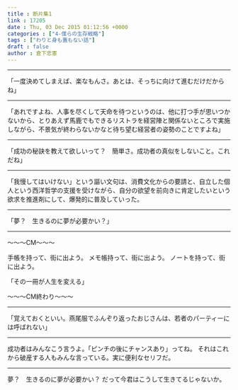```yaml
---
title : 断片集1
link : 17205
date : Thu, 03 Dec 2015 01:12:56 +0000
categories : ["4-僕らの生存戦略"]
tags : ["わりと身も蓋もない話"]
draft : false
author : 倉下忠憲
---
```



<hr />

「一度決めてしまえば、楽なもんさ。あとは、そっちに向けて進むだけだからね」

<hr />

「あれですよね、人事を尽くして天命を待つというのは、他に打つ手が思いつかないから、とりあえず馬鹿でもできるリストラを経営陣と関係ないところで実施しながら、不景気が終わらないかなと待ち望む経営者の姿勢のことですよね」

<hr />

「成功の秘訣を教えて欲しいって？　簡単さ。成功者の真似をしないこと。これだね」

<hr />

「我慢してはいけない」という謳い文句は、消費文化からの要請と、自立した個人という西洋哲学の支援を受けながら、自分の欲望を前向きに肯定したいという欲求を推進剤にして、爆発的に普及していった。

<hr />

「夢？　生きるのに夢が必要かい？」

<hr />
〜〜〜CM〜〜〜

手帳を持って、街に出よう。
メモ帳持って、街に出よう。
ノートを持って、街に出よう。

「その一冊が人生を変える」

〜〜〜CM終わり〜〜〜

<hr />

「覚えておくといい。燕尾服でふんぞり返ったおじさんは、若者のパーティーには呼ばれない」

<hr />

成功者はみんなこう言うよ。「ピンチの後にチャンスあり」ってね。
それはこれから破産する人もみんな言っている。実に便利なセリフだ。

<hr />

夢？　生きるのに夢が必要かい？
だって今君はこうして生きてるじゃないか。